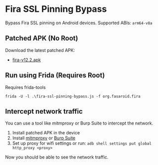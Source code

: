 # Fira SSL Pinning Bypass

Bypass Fira SSL pinning on Android devices.
Supported ABIs: `arm64-v8a`

## Patched APK (No Root)

Download the latest patched APK:
+ [fira-v12.2.apk](https://github.com/NamasteAbhi/fira-ssl-pinning-bypass/releases/download/fira/patched_app.apk)

## Run using Frida (Requires Root)

Requires frida-tools
```
frida -U -l .\fira-ssl-pinning-bypass.js -f org.fasaroid.fira
```

## Intercept network traffic

You can use a tool like mitmproxy or Burp Suite to intercept the network.

1. Install patched APK in the device
2. Install [mitmproxy](https://mitmproxy.org/) or [Burp Suite](https://portswigger.net/burp)
3. Set up proxy for wifi settings or run: `adb shell settings put global http_proxy <proxy>`

Now you should be able to see the network traffic.
